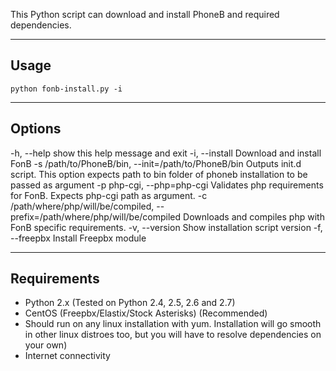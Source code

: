 This Python script can download and install PhoneB and required dependencies.

-----
Usage
------
`python fonb-install.py -i`

-------
Options
-------

  -h, --help            show this help message and exit
  -i, --install         Download and install FonB
  -s /path/to/PhoneB/bin, --init=/path/to/PhoneB/bin
                        Outputs init.d script. This option expects path to bin
                        folder of phoneb installation to be passed as argument
  -p php-cgi, --php=php-cgi
                        Validates php requirements for FonB. Expects php-cgi
                        path as argument.
  -c /path/where/php/will/be/compiled, --prefix=/path/where/php/will/be/compiled
                        Downloads and compiles php with FonB specific
                        requirements.
  -v, --version         Show installation script version
  -f, --freepbx         Install Freepbx module

------
Requirements
------
- Python 2.x (Tested on Python 2.4, 2.5, 2.6 and 2.7)
- CentOS (Freepbx/Elastix/Stock Asterisks) (Recommended) 
- Should run on any linux installation with yum. Installation will go smooth in other linux distroes too, but you will have to resolve dependencies on your own)
- Internet connectivity
